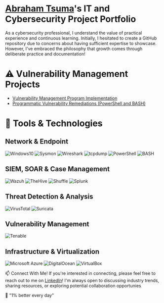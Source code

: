 # **[Abraham Tsuma](https://www.linkedin.com/in/abraham-t-992ba810a/)'s IT and Cybersecurity Project Portfolio**

As a cybersecurity professional, I understand the value of practical experience and continuous learning. Initially, I hesitated to create a GitHub repository due to concerns about having sufficient expertise to showcase. However, I've embraced the philosophy that growth comes through deliberate practice and documentation!


# ⚠️ Vulnerability Management Projects

* [Vulnerability Management Program Implementation](https://github.com/TsumaA/Vulnerability-Management-Program/blob/main/README.md)
* [Programmatic Vulnerability Remediations (PowerShell and BASH)](https://github.com/TsumaA/Remidiation-Automation/tree/main)

# 🧰 Tools & Technologies

## Network & Endpoint
![Windows10](https://img.shields.io/badge/OS-Windows10-blue)
![Sysmon](https://img.shields.io/badge/Tool-Sysmon%20%2B%20Windows%20Event%20Logs-lightgrey)
![Wireshark](https://img.shields.io/badge/Tool-Wireshark-blue)
![tcpdump](https://img.shields.io/badge/Tool-tcpdump-lightgrey)
![PowerShell](https://img.shields.io/badge/Scripting-PowerShell-darkblue)
![BASH](https://img.shields.io/badge/Scripting-BASH-yellow)

## SIEM, SOAR & Case Management
![Wazuh](https://img.shields.io/badge/Tool-Wazuh-blue)
![TheHive](https://img.shields.io/badge/Tool-TheHive-orange)
![Shuffle](https://img.shields.io/badge/Tool-Shuffle-brightgreen)
![Splunk](https://img.shields.io/badge/SIEM-Splunk-black)

## Threat Detection & Analysis
![VirusTotal](https://img.shields.io/badge/Tool-VirusTotal-lightblue)
![Suricata](https://img.shields.io/badge/NIDS-Suricata-red)

## Vulnerability Management
![Tenable](https://img.shields.io/badge/Tool-Tenable-red)

## Infrastructure & Virtualization
![Microsoft Azure](https://img.shields.io/badge/Cloud-Microsoft%20Azure-0078D4)
![DigitalOcean](https://img.shields.io/badge/Cloud-DigitalOcean-1da1f2)
![VirtualBox](https://img.shields.io/badge/VM-VirtualBox-blueviolet)

📫 Connect With Me!
If you're interested in connecting, please feel free to reach out to me on [LinkedIn](https://www.linkedin.com/in/abraham-t-992ba810a/)! I'm always open to discussing industry trends, sharing resources, or exploring potential collaboration opportunies

🚀 "1% better every day"
